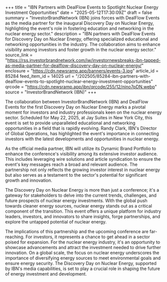 +++
title = "IBN Partners with DealFlow Events to Spotlight Nuclear Energy Investment Opportunities"
date = "2025-05-12T17:30:09Z"
draft = false
summary = "InvestorBrandNetwork (IBN) joins forces with DealFlow Events as the media partner for the inaugural Discovery Day on Nuclear Energy, highlighting the event's role in fostering education and networking in the nuclear energy sector."
description = "IBN partners with DealFlow Events for Discovery Day on Nuclear Energy, offering specialized educational and networking opportunities in the industry. The collaboration aims to enhance visibility among investors and foster growth in the nuclear energy sector."
source_link = "https://rss.investorbrandnetwork.com/iw/investornewsbreaks-ibn-tapped-as-media-partner-for-dealflow-discovery-day-on-nuclear-energy/"
enclosure = "https://cdn.newsramp.app/banners/events-3.jpg"
article_id = 85284
feed_item_id = 14025
url = "/202505/85284-ibn-partners-with-dealflow-events-to-spotlight-nuclear-energy-investment-opportunities"
qrcode = "https://cdn.newsramp.app/ibn/qrcode/255/12/nino7pDN.webp"
source = "InvestorBrandNetwork (IBN)"
+++

<p>The collaboration between InvestorBrandNetwork (IBN) and DealFlow Events for the first Discovery Day on Nuclear Energy marks a pivotal moment for investors and industry professionals keen on the nuclear energy sector. Scheduled for May 22, 2025, at Jay Suites in New York City, this event is set to provide unparalleled educational and networking opportunities in a field that is rapidly evolving. Randy Clark, IBN's Director of Global Operations, has highlighted the event's importance in connecting investors with the latest developments and opportunities in nuclear energy.</p><p>As the official media partner, IBN will utilize its Dynamic Brand Portfolio to enhance the conference's visibility among its extensive investor audience. This includes leveraging wire solutions and article syndication to ensure the event's key messages reach a broad and relevant audience. The partnership not only reflects the growing investor interest in nuclear energy but also serves as a testament to the sector's potential for significant growth and innovation.</p><p>The Discovery Day on Nuclear Energy is more than just a conference; it's a gateway for stakeholders to delve into the current trends, challenges, and future prospects of nuclear energy investments. With the global push towards cleaner energy sources, nuclear energy stands out as a critical component of the transition. This event offers a unique platform for industry leaders, investors, and innovators to share insights, forge partnerships, and explore the untapped potential of nuclear energy.</p><p>The implications of this partnership and the upcoming conference are far-reaching. For investors, it represents a chance to get ahead in a sector poised for expansion. For the nuclear energy industry, it's an opportunity to showcase advancements and attract the investment needed to drive further innovation. On a global scale, the focus on nuclear energy underscores the importance of diversifying energy sources to meet environmental goals and ensure energy security. The Discovery Day on Nuclear Energy, supported by IBN's media capabilities, is set to play a crucial role in shaping the future of energy investment and development.</p>